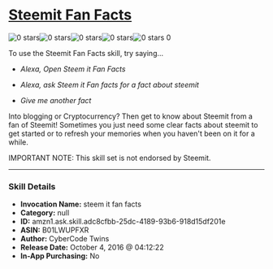 # [Steemit Fan Facts](http://alexa.amazon.com/#skills/amzn1.ask.skill.adc8cfbb-25dc-4189-93b6-918d15df201e)
![0 stars](../../images/ic_star_border_black_18dp_1x.png)![0 stars](../../images/ic_star_border_black_18dp_1x.png)![0 stars](../../images/ic_star_border_black_18dp_1x.png)![0 stars](../../images/ic_star_border_black_18dp_1x.png)![0 stars](../../images/ic_star_border_black_18dp_1x.png) 0

To use the Steemit Fan Facts skill, try saying...

* *Alexa, Open Steem it Fan Facts*

* *Alexa, ask Steem it Fan facts for a fact about steemit*

* *Give me another fact*

Into blogging or Cryptocurrency? Then get to know about Steemit from a fan of Steemit! Sometimes you just need some clear facts about steemit to get started or to refresh your memories when you haven't been on it for a while.
 
IMPORTANT NOTE: This skill set is not endorsed by Steemit.

***

### Skill Details

* **Invocation Name:** steem it fan facts
* **Category:** null
* **ID:** amzn1.ask.skill.adc8cfbb-25dc-4189-93b6-918d15df201e
* **ASIN:** B01LWUPFXR
* **Author:** CyberCode Twins
* **Release Date:** October 4, 2016 @ 04:12:22
* **In-App Purchasing:** No
